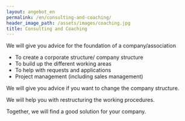 ```yaml
---
layout: angebot_en
permalink: /en/consulting-and-coaching/
header_image_path: /assets/images/coaching.jpg
title: Consulting and Coaching
---
```



We will give you advice for the foundation of a company/association

* To create a corporate structure/ company structure
* To build up the different working areas
* To help with requests and applications
* Project management (including sales management)


We will give you advice if you want to change the company structure.

We will help you with restructuring the working procedures.

Together, we will find a good solution for your company.